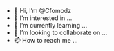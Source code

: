- 👋 Hi, I’m @Cfomodz
- 👀 I’m interested in ...
- 🌱 I’m currently learning ...
- 💞️ I’m looking to collaborate on ...
- 📫 How to reach me ...

<!---
Cfomodz/Cfomodz is a ✨ special ✨ repository because its `README.md` (this file) appears on your GitHub profile.
You can click the Preview link to take a look at your changes.
--->
